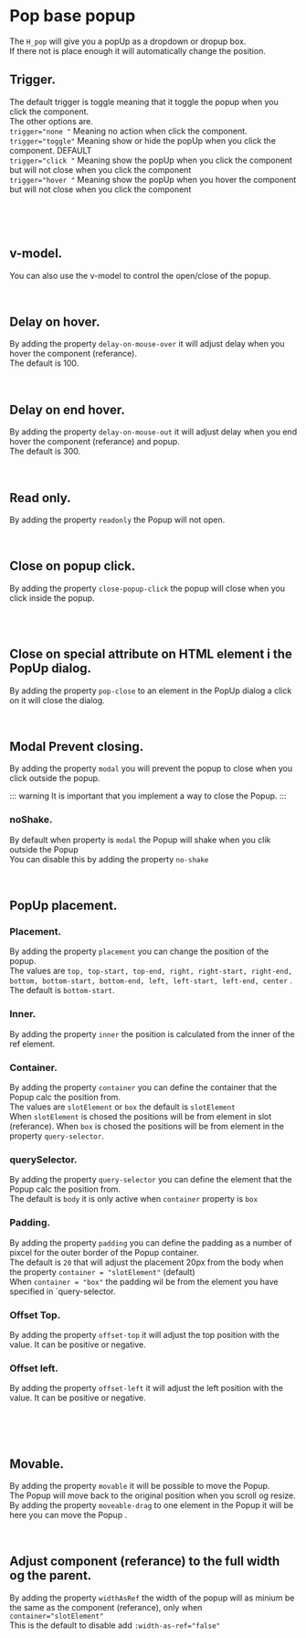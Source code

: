 # Pop base popup

The `H_pop` will give you a popUp as a dropdown or dropup box.<br>
If there not is place enough it will automatically change the position.<br>

## Trigger.

The default trigger is toggle meaning that it toggle the popup when you click the component.<br>
The other options are.<br>
`trigger="none "` Meaning no action when click the component.<br>
`trigger="toggle"` Meaning show or hide the popUp when you click the component. DEFAULT<br>
`trigger="click "` Meaning show the popUp when you click the component but will not close when you click the component<br>
`trigger="hover "` Meaning show the popUp when you hover the component but will not close when you click the component<br>

<br>

<hhl-live-editor title="" htmlCode='
    <template>
     <div class="flex items-center gap-4">
          <H_pop>
            <template v-slot:referance>
              <H_btn>default (trigger)</H_btn>
            </template>
            <div class="bg-warn p-5 rounded">Hello</div>
          </H_pop>
          <H_pop trigger="click">
            <template v-slot:referance>
              <H_btn>click</H_btn>
            </template>
            <div class="bg-warn p-5 rounded">Hello</div>
          </H_pop>
          <H_pop trigger="hover">
            <template v-slot:referance>
                <H_btn>trigger="hover"</H_btn>
            </template>
            <div class="bg-warn p-5 rounded">Hello</div>
          </H_pop>
          <H_pop trigger="none">
            <template v-slot:referance>
                <H_btn>trigger="none""</H_btn>
            </template>
            <div class="bg-warn p-5 rounded">Hello</div>
          </H_pop>
        </div> 
    </template>
'>
</hhl-live-editor>

<br/>

## v-model.

You can also use the v-model to control the open/close of the popup.

<hhl-live-editor title="" htmlCode='
    <template>
     <div class="flex items-center gap-4">
        <H_pop v-model="open">
         <template v-slot:referance>
              <H_btn>v-model</H_btn>
          </template>
          <div class="bg-warn p-5">Hello</div>
        </H_pop>
        <H_checkbox v-model="open" label="open">
      </div>
    </template>
    <script>
    const open = ref(false)
    return {open}
    </script>
'>
</hhl-live-editor>

<br/>

## Delay on hover.

By adding the property `delay-on-mouse-over` it will adjust delay when you hover the component (referance).<br>
The default is 100.

<hhl-live-editor title="" htmlCode='
    <template>
       <div class="flex items-center gap-4">
        <H_pop trigger="hover" delay-on-mouse-over="1000">
          <template v-slot:referance>
              <H_btn>trigger="hover" + delay-on-mouse-over="1000"</H_btn>
          </template>
          <div class="bg-warn p-5 rounded">Hello</div>
        </H_pop>
      </div>
    </template>
'>
</hhl-live-editor>

<br/>

## Delay on end hover.

By adding the property `delay-on-mouse-out` it will adjust delay when you end hover the component (referance) and popup.<br>
The default is 300.

<hhl-live-editor title="" htmlCode='
    <template>
       <div class="flex items-center gap-4">
        <H_pop trigger="hover" delay-on-mouse-out="1000">
          <template v-slot:referance>
              <H_btn>trigger="hover" + delay-on-mouse-out="1000"</H_btn>
          </template>
          <div class="bg-warn p-5 rounded">Hello</div>
        </H_pop>
      </div>
    </template>
'>
</hhl-live-editor>

<br/>

## Read only.

By adding the property `readonly` the Popup will not open.<br>

<hhl-live-editor title="" htmlCode='
    <template>
       <div class="flex items-center gap-4">
        <H_pop readonly>
          <template v-slot:referance>
              <H_btn>readonly</H_btn>
          </template>
          <div class="bg-warn p-5 rounded">Hello</div>
        </H_pop>
      </div>
    </template>
'>
</hhl-live-editor>

<br/>

## Close on popup click.

By adding the property `close-popup-click` the popup will close when you click inside the popup.<br>

<hhl-live-editor title="" htmlCode='
    <template>
       <div class="flex items-center gap-4">
        <H_pop close-popup-click>
          <template v-slot:referance>
              <H_btn>close-popup-click"</H_btn>
          </template>
          <div class="bg-warn p-5 rounded">Hello</div>
        </H_pop>
      </div>
    </template>
    <script>
      const popup = ref(false);
      return { popup }
    </script>
'>
</hhl-live-editor>

<br/>

<br/>

## Close on special attribute on HTML element i the PopUp dialog.

By adding the property `pop-close` to an element in the PopUp dialog a click on it will close the dialog.<br>

<hhl-live-editor title="" htmlCode='
    <template>
       <div class="flex items-center gap-4">
        <H_pop>
          <template v-slot:referance>
              <H_btn>close-popup-click"</H_btn>
          </template>
          <div class="bg-warn p-5 rounded">
          <div>Hello</div>
          <div pop-close style="border: 1px red solid; margin: 10px 0">close</div>
          </div>
        </H_pop>
      </div>
    </template>
    <script>
      const popup = ref(false);
      return { popup }
    </script>
'>
</hhl-live-editor>

<br/>

## Modal Prevent closing.

By adding the property `modal` you will prevent the popup to close when you click outside the popup.<br>

::: warning
It is important that you implement a way to close the Popup.
:::
<br/>

### noShake.

By default when property is `modal` the Popup will shake when you clik outside the Popup<br>
You can disable this by adding the property `no-shake`

<hhl-live-editor title="" htmlCode='
    <template>
       <div class="flex items-center gap-4">
        <H_pop modal :no-shake="shake">
          <template v-slot:referance>
              <H_btn>modal"</H_btn>
          </template>
          <div class="bg-warn p-5 rounded">
            <div>Hello</div>
            <div pop-close style="border: 1px red solid; margin: 10px 0">close</div>
          </div>
        </H_pop>
      <H_pop modal trigger="click" v-model="popup" :no-shake="shake" >
        <template v-slot:referance>
            <H_btn>modal + trigger="click"</H_btn>
        </template>
        <div class="bg-warn p-5 rounded"><H_btn @click="popup=false">Close"</H_btn></div>
      </H_pop>
      <H_switch label="no-shake" v-model="shake"></H_switch>
      </div>
    </template>
    <script>
      const popup = ref(false);
      const shake = ref(false);
      return { popup, shake }
    </script>
'>
</hhl-live-editor>

<br/>

## PopUp placement.

### Placement.

By adding the property `placement` you can change the position of the popup.<br>
The values are `top, top-start, top-end, right, right-start, right-end, bottom, bottom-start, bottom-end, left, left-start, left-end, center` .<br>
The default is `bottom-start`.<br>

### Inner.

By adding the property `inner` the position is calculated from the inner of the ref element.<br>

### Container.

By adding the property `container` you can define the container that the Popup calc the position from.<br>
The values are `slotElement` or `box` the default is `slotElement` <br>
When `slotElement` is chosed the positions will be from element in slot (referance).
When `box` is chosed the positions will be from element in the property `query-selector`.

### querySelector.

By adding the property `query-selector` you can define the element that the Popup calc the position from.<br>
The default is `body` it is only active when `container` property is `box`

### Padding.

By adding the property `padding` you can define the padding as a number of pixcel for the outer border of the Popup container.<br>
The default is `20` that will adjust the placement 20px from the body when the property `container = "slotElement"` (default)
<br>
When `container = "box"` the padding wil be from the element you have specified in `query-selector.
<br>

### Offset Top.

By adding the property `offset-top` it will adjust the top position with the value. It can be positive or negative.<br>

### Offset left.

By adding the property `offset-left` it will adjust the left position with the value. It can be positive or negative.<br>
<br>
<br>
<hhl-live-editor title="" htmlCode='
    <template>
      <div class="flex flex-col gap-4">
       <div class="flex gap-12">
        <H_pop  :placement="placement" 
                :inner="inner" 
                :container="container" 
                :query-selector="querySelector" 
                :padding="padding"
                :offset-top="offsetTop"
                :offset-left="offsetLeft">      
            <template v-slot:referance>
              <H_btn>Open</H_btn>
            </template>
          <div class="bg-warn p-5 rounded">Hello</div>
        </H_pop>
      </div>
     <div class="flex items-center gap-4 mt-5">
        <H_select hide-filter :list="selectData" v-model="placement" label="Placement" style="max-width:150px"></H_select>
        <H_switch label="Inner" v-model="inner"></H_switch>
        <H_select hide-filter :list="conType" v-model="container" label="container" style="max-width:150px"></H_select>
         <H_select hide-filter :list="queryType" v-model="querySelector" label="querySelector" style="max-width:150px"></H_select>
      </div>
     <div class="flex items-center gap-4 mt-5">
         <H_inputNumber v-model="padding" label="padding" style="max-width:150px"></H_inputNumber>
         <H_inputNumber v-model="offsetTop" label="offset-top" style="max-width:150px"></H_inputNumber>
         <H_inputNumber v-model="offsetLeft" label="offset-left" style="max-width:150px"></H_inputNumber>
      </div>
    </div>
    </template>
    <script>
      const placement = ref("bottom-start");
      const inner = ref(false);
      const container = ref("slotElement");
      const querySelector = ref("body");
      const padding = ref(0);
      const offsetTop = ref(0);
      const offsetLeft = ref(0);
      const selectData = ["top"
        , "top-start"
        , "top-end"
        , "right"
        , "right-start"
        , "right-end"
        , "bottom"
        , "bottom-start"
        , "bottom-end"
        , "left"
        , "left-start"
        , "left-end"
        , "center"];
      const conType = [
          "slotElement"
        , "box"];
      const queryType = [
          "body"
        , "#page-container"  
        , ".thisContainer"];
      return { placement,inner, selectData, container, conType, querySelector, queryType,padding,offsetTop,offsetLeft }
    </script>
'>
</hhl-live-editor>

<br/>

## Movable.

By adding the property `movable` it will be possible to move the Popup.<br>
The Popup will move back to the original position when you scroll og resize.<br>
By adding the property `moveable-drag` to one element in the Popup it will be here you can move the Popup .<br>

<hhl-live-editor title="" htmlCode='
    <template>
      <div class="flex items-center gap-4">
        <H_pop movable>
          <template v-slot:referance>
              <H_btn>Drag</H_btn>
          </template>
          <div class="bg-warn p-5 rounded">
          <div>Hello</div>
          </div>
        </H_pop>
          <H_pop movable>
          <template v-slot:referance>
              <H_btn>Drag by element"</H_btn>
          </template>
          <div class="flex flex-col bg-warn items-center gap-4 rounded">
          <div moveable-drag style="background-color: lime; text-align: center; padding: 10px">dragme</div>
          <div>Hello</div>
          </div>
        </H_pop>
      </div>
    </template>
    <script>
      const popup = ref(false);
      return { popup }
    </script>
'>
</hhl-live-editor>

<br/>

## Adjust component (referance) to the full width og the parent.

By adding the property `widthAsRef` the width of the popup will as minium be the same as the component (referance), only when `container="slotElement"`<br>
This is the default to disable add `:width-as-ref="false"`

<hhl-live-editor title="" htmlCode='
    <template>
       <div class="flex items-center gap-4">
        <H_pop :width-as-ref="false">
          <template v-slot:referance>
              <H_btn>width-as-ref="false" .......</H_btn>
          </template>
          <div class="bg-warn p-5 rounded">
          <div>Hello</div>
          </div>
        </H_pop>         
      </div>
    </template>
    <script>
      const popup = ref(false);
      return { popup }
    </script>
'>
</hhl-live-editor>

<br/>

<br/>
<br/>
<br/>
<br/>
